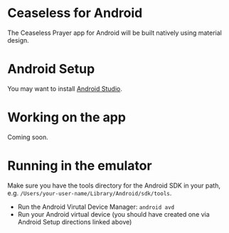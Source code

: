 # Ceaseless for Android
The Ceaseless Prayer app for Android will be built natively using material design.

# Android Setup

You may want to install [Android Studio](http://developer.android.com/tools/studio/index.html).

# Working on the app

Coming soon.

# Running in the emulator

Make sure you have the tools directory for the Android SDK in your path, e.g. `/Users/your-user-name/Library/Android/sdk/tools`.

* Run the Android Virutal Device Manager: `android avd`
* Run your Android virtual device (you should have created one via Android Setup directions linked above)
